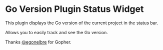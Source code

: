 # Go Version Plugin Status Widget

This plugin displays the Go version of the current project in the status bar.

Allows you to easily track and see the Go version.

Thanks [@egonelbre](https://github.com/egonelbre) for Gopher.